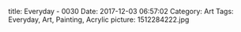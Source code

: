 title: Everyday - 0030
Date: 2017-12-03 06:57:02
Category: Art
Tags: Everyday, Art, Painting, Acrylic
picture: 1512284222.jpg
